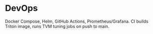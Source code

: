# DevOps

Docker Compose, Helm, GitHub Actions, Prometheus/Grafana. CI builds Triton image, runs TVM tuning jobs on push to main.

